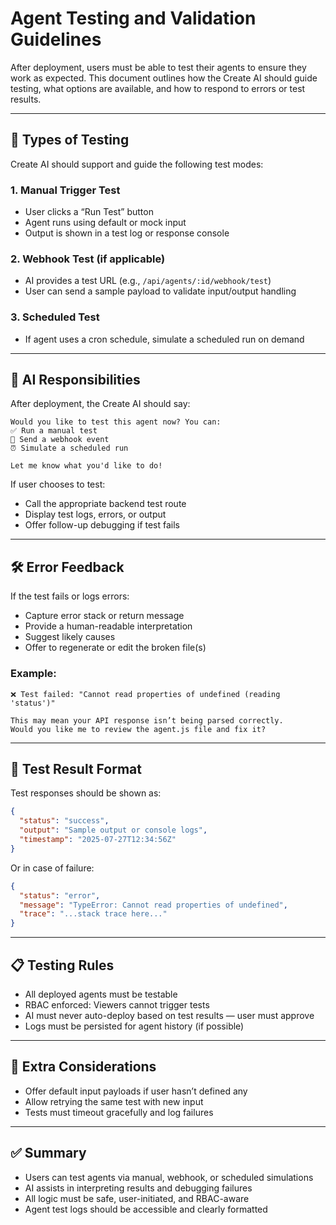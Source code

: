 # Agent Testing and Validation Guidelines

After deployment, users must be able to test their agents to ensure they work as expected. This document outlines how the Create AI should guide testing, what options are available, and how to respond to errors or test results.

---

## 🧪 Types of Testing

Create AI should support and guide the following test modes:

### 1. **Manual Trigger Test**
- User clicks a “Run Test” button
- Agent runs using default or mock input
- Output is shown in a test log or response console

### 2. **Webhook Test (if applicable)**
- AI provides a test URL (e.g., `/api/agents/:id/webhook/test`)
- User can send a sample payload to validate input/output handling

### 3. **Scheduled Test**
- If agent uses a cron schedule, simulate a scheduled run on demand

---

## 🧠 AI Responsibilities

After deployment, the Create AI should say:

```text
Would you like to test this agent now? You can:
✅ Run a manual test
📨 Send a webhook event
⏰ Simulate a scheduled run

Let me know what you'd like to do!
```

If user chooses to test:

- Call the appropriate backend test route
- Display test logs, errors, or output
- Offer follow-up debugging if test fails

---

## 🛠️ Error Feedback

If the test fails or logs errors:

- Capture error stack or return message
- Provide a human-readable interpretation
- Suggest likely causes
- Offer to regenerate or edit the broken file(s)

### Example:
```text
❌ Test failed: "Cannot read properties of undefined (reading 'status')"

This may mean your API response isn’t being parsed correctly.
Would you like me to review the agent.js file and fix it?
```

---

## 🧪 Test Result Format

Test responses should be shown as:

```json
{
  "status": "success",
  "output": "Sample output or console logs",
  "timestamp": "2025-07-27T12:34:56Z"
}
```

Or in case of failure:

```json
{
  "status": "error",
  "message": "TypeError: Cannot read properties of undefined",
  "trace": "...stack trace here..."
}
```

---

## 📋 Testing Rules

- All deployed agents must be testable
- RBAC enforced: Viewers cannot trigger tests
- AI must never auto-deploy based on test results — user must approve
- Logs must be persisted for agent history (if possible)

---

## 🧩 Extra Considerations

- Offer default input payloads if user hasn’t defined any
- Allow retrying the same test with new input
- Tests must timeout gracefully and log failures

---

## ✅ Summary

- Users can test agents via manual, webhook, or scheduled simulations
- AI assists in interpreting results and debugging failures
- All logic must be safe, user-initiated, and RBAC-aware
- Agent test logs should be accessible and clearly formatted
